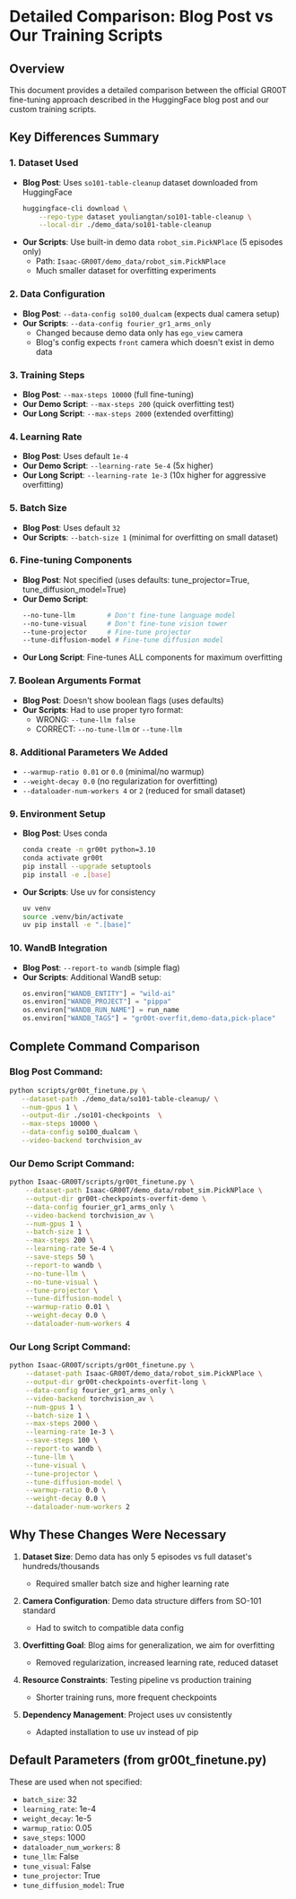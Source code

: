 # Detailed Comparison: Blog Post vs Our Training Scripts

## Overview
This document provides a detailed comparison between the official GR00T fine-tuning approach described in the HuggingFace blog post and our custom training scripts.

## Key Differences Summary

### 1. Dataset Used
- **Blog Post**: Uses `so101-table-cleanup` dataset downloaded from HuggingFace
  ```bash
  huggingface-cli download \
      --repo-type dataset youliangtan/so101-table-cleanup \
      --local-dir ./demo_data/so101-table-cleanup
  ```
- **Our Scripts**: Use built-in demo data `robot_sim.PickNPlace` (5 episodes only)
  - Path: `Isaac-GR00T/demo_data/robot_sim.PickNPlace`
  - Much smaller dataset for overfitting experiments

### 2. Data Configuration
- **Blog Post**: `--data-config so100_dualcam` (expects dual camera setup)
- **Our Scripts**: `--data-config fourier_gr1_arms_only` 
  - Changed because demo data only has `ego_view` camera
  - Blog's config expects `front` camera which doesn't exist in demo data

### 3. Training Steps
- **Blog Post**: `--max-steps 10000` (full fine-tuning)
- **Our Demo Script**: `--max-steps 200` (quick overfitting test)
- **Our Long Script**: `--max-steps 2000` (extended overfitting)

### 4. Learning Rate
- **Blog Post**: Uses default `1e-4`
- **Our Demo Script**: `--learning-rate 5e-4` (5x higher)
- **Our Long Script**: `--learning-rate 1e-3` (10x higher for aggressive overfitting)

### 5. Batch Size
- **Blog Post**: Uses default `32`
- **Our Scripts**: `--batch-size 1` (minimal for overfitting on small dataset)

### 6. Fine-tuning Components
- **Blog Post**: Not specified (uses defaults: tune_projector=True, tune_diffusion_model=True)
- **Our Demo Script**: 
  ```bash
  --no-tune-llm        # Don't fine-tune language model
  --no-tune-visual     # Don't fine-tune vision tower
  --tune-projector     # Fine-tune projector
  --tune-diffusion-model # Fine-tune diffusion model
  ```
- **Our Long Script**: Fine-tunes ALL components for maximum overfitting

### 7. Boolean Arguments Format
- **Blog Post**: Doesn't show boolean flags (uses defaults)
- **Our Scripts**: Had to use proper tyro format:
  - WRONG: `--tune-llm false`
  - CORRECT: `--no-tune-llm` or `--tune-llm`

### 8. Additional Parameters We Added
- `--warmup-ratio 0.01` or `0.0` (minimal/no warmup)
- `--weight-decay 0.0` (no regularization for overfitting)
- `--dataloader-num-workers 4` or `2` (reduced for small dataset)

### 9. Environment Setup
- **Blog Post**: Uses conda
  ```bash
  conda create -n gr00t python=3.10
  conda activate gr00t
  pip install --upgrade setuptools
  pip install -e .[base]
  ```
- **Our Scripts**: Use uv for consistency
  ```bash
  uv venv
  source .venv/bin/activate
  uv pip install -e ".[base]"
  ```

### 10. WandB Integration
- **Blog Post**: `--report-to wandb` (simple flag)
- **Our Scripts**: Additional WandB setup:
  ```python
  os.environ["WANDB_ENTITY"] = "wild-ai"
  os.environ["WANDB_PROJECT"] = "pippa"
  os.environ["WANDB_RUN_NAME"] = run_name
  os.environ["WANDB_TAGS"] = "gr00t-overfit,demo-data,pick-place"
  ```

## Complete Command Comparison

### Blog Post Command:
```bash
python scripts/gr00t_finetune.py \
   --dataset-path ./demo_data/so101-table-cleanup/ \
   --num-gpus 1 \
   --output-dir ./so101-checkpoints  \
   --max-steps 10000 \
   --data-config so100_dualcam \
   --video-backend torchvision_av
```

### Our Demo Script Command:
```bash
python Isaac-GR00T/scripts/gr00t_finetune.py \
    --dataset-path Isaac-GR00T/demo_data/robot_sim.PickNPlace \
    --output-dir gr00t-checkpoints-overfit-demo \
    --data-config fourier_gr1_arms_only \
    --video-backend torchvision_av \
    --num-gpus 1 \
    --batch-size 1 \
    --max-steps 200 \
    --learning-rate 5e-4 \
    --save-steps 50 \
    --report-to wandb \
    --no-tune-llm \
    --no-tune-visual \
    --tune-projector \
    --tune-diffusion-model \
    --warmup-ratio 0.01 \
    --weight-decay 0.0 \
    --dataloader-num-workers 4
```

### Our Long Script Command:
```bash
python Isaac-GR00T/scripts/gr00t_finetune.py \
    --dataset-path Isaac-GR00T/demo_data/robot_sim.PickNPlace \
    --output-dir gr00t-checkpoints-overfit-long \
    --data-config fourier_gr1_arms_only \
    --video-backend torchvision_av \
    --num-gpus 1 \
    --batch-size 1 \
    --max-steps 2000 \
    --learning-rate 1e-3 \
    --save-steps 100 \
    --report-to wandb \
    --tune-llm \
    --tune-visual \
    --tune-projector \
    --tune-diffusion-model \
    --warmup-ratio 0.0 \
    --weight-decay 0.0 \
    --dataloader-num-workers 2
```

## Why These Changes Were Necessary

1. **Dataset Size**: Demo data has only 5 episodes vs full dataset's hundreds/thousands
   - Required smaller batch size and higher learning rate

2. **Camera Configuration**: Demo data structure differs from SO-101 standard
   - Had to switch to compatible data config

3. **Overfitting Goal**: Blog aims for generalization, we aim for overfitting
   - Removed regularization, increased learning rate, reduced dataset

4. **Resource Constraints**: Testing pipeline vs production training
   - Shorter training runs, more frequent checkpoints

5. **Dependency Management**: Project uses uv consistently
   - Adapted installation to use uv instead of pip

## Default Parameters (from gr00t_finetune.py)
These are used when not specified:
- `batch_size`: 32
- `learning_rate`: 1e-4
- `weight_decay`: 1e-5
- `warmup_ratio`: 0.05
- `save_steps`: 1000
- `dataloader_num_workers`: 8
- `tune_llm`: False
- `tune_visual`: False
- `tune_projector`: True
- `tune_diffusion_model`: True